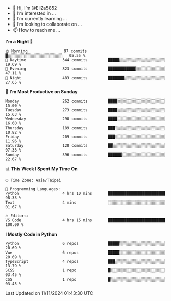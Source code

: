 - 👋 Hi, I’m @EliZa5852
- 👀 I’m interested in ...
- 🌱 I’m currently learning ...
- 💞️ I’m looking to collaborate on ...
- 📫 How to reach me ...

<!--START_SECTION:waka-->
**I'm a Night 🦉** 

```text
🌞 Morning                97 commits          █░░░░░░░░░░░░░░░░░░░░░░░░   05.55 % 
🌆 Daytime                344 commits         █████░░░░░░░░░░░░░░░░░░░░   19.69 % 
🌃 Evening                823 commits         ████████████░░░░░░░░░░░░░   47.11 % 
🌙 Night                  483 commits         ███████░░░░░░░░░░░░░░░░░░   27.65 % 
```
📅 **I'm Most Productive on Sunday** 

```text
Monday                   262 commits         ████░░░░░░░░░░░░░░░░░░░░░   15.00 % 
Tuesday                  273 commits         ████░░░░░░░░░░░░░░░░░░░░░   15.63 % 
Wednesday                290 commits         ████░░░░░░░░░░░░░░░░░░░░░   16.60 % 
Thursday                 189 commits         ███░░░░░░░░░░░░░░░░░░░░░░   10.82 % 
Friday                   209 commits         ███░░░░░░░░░░░░░░░░░░░░░░   11.96 % 
Saturday                 128 commits         ██░░░░░░░░░░░░░░░░░░░░░░░   07.33 % 
Sunday                   396 commits         ██████░░░░░░░░░░░░░░░░░░░   22.67 % 
```


📊 **This Week I Spent My Time On** 

```text
🕑︎ Time Zone: Asia/Taipei

💬 Programming Languages: 
Python                   4 hrs 10 mins       █████████████████████████   98.33 % 
Text                     4 mins              ░░░░░░░░░░░░░░░░░░░░░░░░░   01.67 % 

🔥 Editors: 
VS Code                  4 hrs 15 mins       █████████████████████████   100.00 % 
```

**I Mostly Code in Python** 

```text
Python                   6 repos             █████░░░░░░░░░░░░░░░░░░░░   20.69 % 
Vue                      6 repos             █████░░░░░░░░░░░░░░░░░░░░   20.69 % 
TypeScript               4 repos             ███░░░░░░░░░░░░░░░░░░░░░░   13.79 % 
SCSS                     1 repo              █░░░░░░░░░░░░░░░░░░░░░░░░   03.45 % 
CSS                      1 repo              █░░░░░░░░░░░░░░░░░░░░░░░░   03.45 % 
```




 Last Updated on 11/11/2024 01:43:30 UTC
<!--END_SECTION:waka-->
